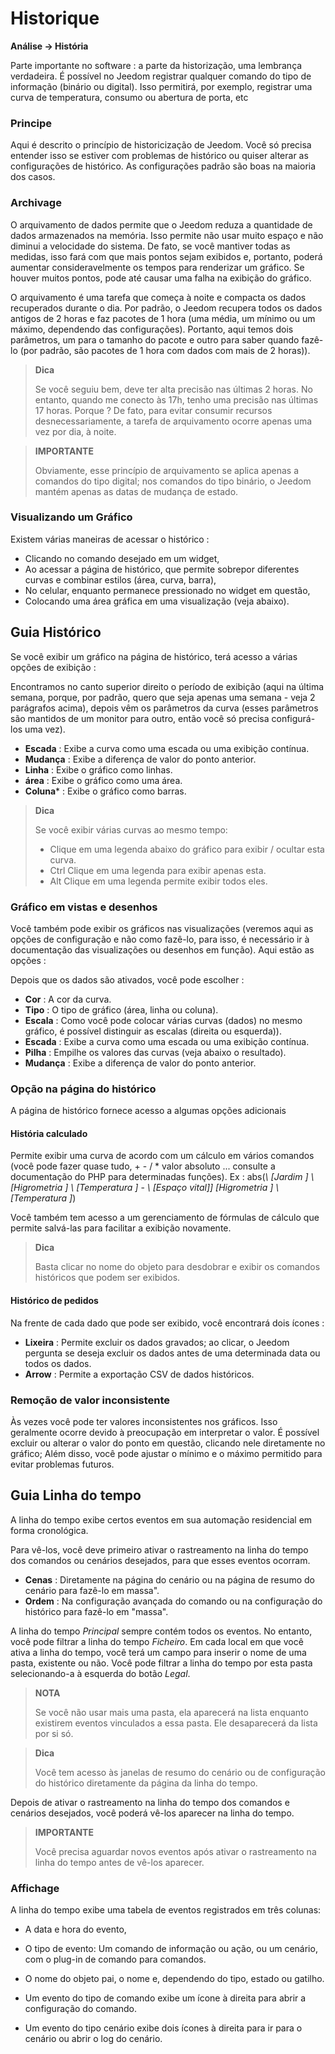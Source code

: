 # Historique
**Análise → História**

Parte importante no software : a parte da historização, uma lembrança verdadeira. É possível no Jeedom registrar qualquer comando do tipo de informação (binário ou digital). Isso permitirá, por exemplo, registrar uma curva de temperatura, consumo ou abertura de porta, etc

### Principe

Aqui é descrito o princípio de historicização de Jeedom. Você só precisa entender isso se estiver com problemas de histórico ou quiser alterar as configurações de histórico. As configurações padrão são boas na maioria dos casos.

### Archivage

O arquivamento de dados permite que o Jeedom reduza a quantidade de dados armazenados na memória. Isso permite não usar muito espaço e não diminui a velocidade do sistema. De fato, se você mantiver todas as medidas, isso fará com que mais pontos sejam exibidos e, portanto, poderá aumentar consideravelmente os tempos para renderizar um gráfico. Se houver muitos pontos, pode até causar uma falha na exibição do gráfico.

O arquivamento é uma tarefa que começa à noite e compacta os dados recuperados durante o dia. Por padrão, o Jeedom recupera todos os dados antigos de 2 horas e faz pacotes de 1 hora (uma média, um mínimo ou um máximo, dependendo das configurações). Portanto, aqui temos dois parâmetros, um para o tamanho do pacote e outro para saber quando fazê-lo (por padrão, são pacotes de 1 hora com dados com mais de 2 horas)).

> **Dica**
>
> Se você seguiu bem, deve ter alta precisão nas últimas 2 horas. No entanto, quando me conecto às 17h, tenho uma precisão nas últimas 17 horas. Porque ? De fato, para evitar consumir recursos desnecessariamente, a tarefa de arquivamento ocorre apenas uma vez por dia, à noite.

> **IMPORTANTE**
>
> Obviamente, esse princípio de arquivamento se aplica apenas a comandos do tipo digital; nos comandos do tipo binário, o Jeedom mantém apenas as datas de mudança de estado.

### Visualizando um Gráfico

Existem várias maneiras de acessar o histórico :

- Clicando no comando desejado em um widget,
- Ao acessar a página de histórico, que permite sobrepor diferentes curvas e combinar estilos (área, curva, barra),
- No celular, enquanto permanece pressionado no widget em questão,
- Colocando uma área gráfica em uma visualização (veja abaixo).

## Guia Histórico

Se você exibir um gráfico na página de histórico, terá acesso a várias opções de exibição :

Encontramos no canto superior direito o período de exibição (aqui na última semana, porque, por padrão, quero que seja apenas uma semana - veja 2 parágrafos acima), depois vêm os parâmetros da curva (esses parâmetros são mantidos de um monitor para outro, então você só precisa configurá-los uma vez).

- **Escada** : Exibe a curva como uma escada ou uma exibição contínua.
- **Mudança** : Exibe a diferença de valor do ponto anterior.
- **Linha** : Exibe o gráfico como linhas.
- **área** : Exibe o gráfico como uma área.
- **Coluna**\* : Exibe o gráfico como barras.

> **Dica**
>
> Se você exibir várias curvas ao mesmo tempo:
> - Clique em uma legenda abaixo do gráfico para exibir / ocultar esta curva.
> - Ctrl Clique em uma legenda para exibir apenas esta.
> - Alt Clique em uma legenda permite exibir todos eles.


### Gráfico em vistas e desenhos

Você também pode exibir os gráficos nas visualizações (veremos aqui as opções de configuração e não como fazê-lo, para isso, é necessário ir à documentação das visualizações ou desenhos em função). Aqui estão as opções :

Depois que os dados são ativados, você pode escolher :
- **Cor** : A cor da curva.
- **Tipo** : O tipo de gráfico (área, linha ou coluna).
- **Escala** : Como você pode colocar várias curvas (dados) no mesmo gráfico, é possível distinguir as escalas (direita ou esquerda)).
- **Escada** : Exibe a curva como uma escada ou uma exibição contínua.
- **Pilha** : Empilhe os valores das curvas (veja abaixo o resultado).
- **Mudança** : Exibe a diferença de valor do ponto anterior.

### Opção na página do histórico

A página de histórico fornece acesso a algumas opções adicionais

#### História calculado

Permite exibir uma curva de acordo com um cálculo em vários comandos (você pode fazer quase tudo, + - / \* valor absoluto ... consulte a documentação do PHP para determinadas funções).
Ex :
abs(*\ [Jardim \] \ [Higrometria \] \ [Temperatura \]* - *\ [Espaço vital]] [Higrometria \] \ [Temperatura \]*)

Você também tem acesso a um gerenciamento de fórmulas de cálculo que permite salvá-las para facilitar a exibição novamente.

> **Dica**
>
> Basta clicar no nome do objeto para desdobrar e exibir os comandos históricos que podem ser exibidos.

#### Histórico de pedidos

Na frente de cada dado que pode ser exibido, você encontrará dois ícones :

- **Lixeira** : Permite excluir os dados gravados; ao clicar, o Jeedom pergunta se deseja excluir os dados antes de uma determinada data ou todos os dados.
- **Arrow** : Permite a exportação CSV de dados históricos.

### Remoção de valor inconsistente

Às vezes você pode ter valores inconsistentes nos gráficos. Isso geralmente ocorre devido à preocupação em interpretar o valor. É possível excluir ou alterar o valor do ponto em questão, clicando nele diretamente no gráfico; Além disso, você pode ajustar o mínimo e o máximo permitido para evitar problemas futuros.

## Guia Linha do tempo

A linha do tempo exibe certos eventos em sua automação residencial em forma cronológica.

Para vê-los, você deve primeiro ativar o rastreamento na linha do tempo dos comandos ou cenários desejados, para que esses eventos ocorram.

- **Cenas** : Diretamente na página do cenário ou na página de resumo do cenário para fazê-lo em massa".
- **Ordem** : Na configuração avançada do comando ou na configuração do histórico para fazê-lo em "massa".

A linha do tempo *Principal* sempre contém todos os eventos. No entanto, você pode filtrar a linha do tempo *Ficheiro*. Em cada local em que você ativa a linha do tempo, você terá um campo para inserir o nome de uma pasta, existente ou não.
Você pode filtrar a linha do tempo por esta pasta selecionando-a à esquerda do botão *Legal*.

> **NOTA**
>
> Se você não usar mais uma pasta, ela aparecerá na lista enquanto existirem eventos vinculados a essa pasta. Ele desaparecerá da lista por si só.

> **Dica**
>
> Você tem acesso às janelas de resumo do cenário ou de configuração do histórico diretamente da página da linha do tempo.

Depois de ativar o rastreamento na linha do tempo dos comandos e cenários desejados, você poderá vê-los aparecer na linha do tempo.

> **IMPORTANTE**
>
> Você precisa aguardar novos eventos após ativar o rastreamento na linha do tempo antes de vê-los aparecer.

### Affichage

A linha do tempo exibe uma tabela de eventos registrados em três colunas:

- A data e hora do evento,
- O tipo de evento: Um comando de informação ou ação, ou um cenário, com o plug-in de comando para comandos.
- O nome do objeto pai, o nome e, dependendo do tipo, estado ou gatilho.

- Um evento do tipo de comando exibe um ícone à direita para abrir a configuração do comando.
- Um evento do tipo cenário exibe dois ícones à direita para ir para o cenário ou abrir o log do cenário.

